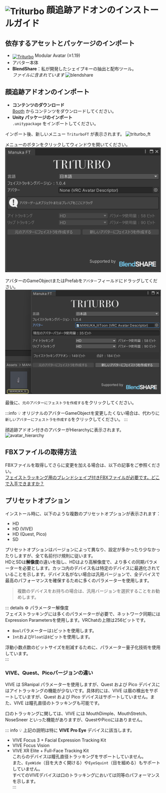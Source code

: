 # <img src="/triturbo_logo.png" alt="Triturbo" style="width: 32px; height: 32px; vertical-align: -4px; display: inline;"/> 顔追跡アドオンのインストールガイド
## 依存するアセットとパッケージのインポート
- [<img src="/modular_avatar_icon.png" alt="Triturbo" style="width: 24px; height: 24px; vertical-align: -4px; display: inline;"/>](https://modular-avatar.nadena.dev/) Modular Avatar (≥1.19)
- アバター本体
- **BlendShare**：私が開発したシェイプキーの抽出と配布ツール。\
*ファイルに含まれています*
![blendshare](/blendshare_unitypackage.png)

## 顔追跡アドオンのインポート
- **コンテンツのダウンロード**\
[Booth](https://triturbo.booth.pm/) からコンテンツをダウンロードしてください。
- **Unity パッケージのインポート**\
`.unitypackage` をインポートしてください。

インポート後、新しいメニュー `TriturboFT` が表示されます。
![triturbo_ft](/triturbo_ft.png)

メニューのボタンをクリックしてウィンドウを開いてください。
![ft_window](./assets/ft_window.png)

アバターのGameObjectまたはPrefabを`アバター`フィールドにドラッグしてください。
![ft_window](./assets/ft_window_avatar.png)

最後に、`元のアバターにフェストラを作成する`をクリックしてください。

:::info
💡 オリジナルのアバターGameObjectを変更したくない場合は、代わりに`新しいアバターにフェストラを作成する`をクリックしてください。
:::

顔追跡アドオン付きのアバターがHierarchyに表示されます。
![avatar_hierarchy](/avatar_hierarchy.png)

## FBXファイルの取得方法  
FBXファイルを取得してさらに変更を加える場合は、以下の記事をご参照ください。\
[フェイストラッキング用のブレンドシェイプ付きFBXファイルが必要です。どこで入手できますか？](blendshare)

## プリセットオプション  
インストール時に、以下のような複数のプリセットオプションが表示されます：
- HD
- HD (VIVE)
- HD (Quest, Pico)
- SD

プリセットオプションはバージョンによって異なり、設定が多かったり少なかったりしますが、全て名前付け規則に従います。  
HDとSDは**解像度**の違いを指し、HDはより高解像度で、より多くの同期パラメーターを必要とします。カッコ内のデバイス名は特定のデバイスに最適化されていることを示します。デバイス名がない場合は汎用バージョンで、全デバイスで最高のパフォーマンスを確保するために多くのパラメーターを使用します。  
> 複数のデバイスをお持ちの場合は、汎用バージョンを選択することをお勧めします。

::: details ⚙ パラメーター解像度  
フェイストラッキングには多くのパラメーターが必要で、ネットワーク同期にはExpression Parametersを使用します。VRChatの上限は256ビットです。  
- `Bool`パラメーターは`1`ビットを使用します。  
- `Int`および`Float`は`8`ビットを使用します。

浮動小数点数のビットサイズを削減するために、パラメーター量子化技術を使用しています。  
:::

### VIVE、Quest、Picoバージョンの違い  
VIVE は SRanipal パラメーターを使用しますが、Quest および Pico デバイスにはアイトラッキングの機能が少ないです。具体的には、VIVE は眉の検出をサポートしていますが、Quest および Pico デバイスはサポートしていません。また、VIVE は瞳孔直径のトラッキングも可能です。

口のトラッキングに関しては、VIVE には MouthDimple、MouthStretch、NoseSneer といった機能がありますが、QuestやPicoにはありません。

::: info 💡 上記の説明は特に **VIVE Pro Eye** デバイスに該当します。  
- VIVE Focus 3 + Facial Expression Tracking Kit  
- VIVE Focus Vision  
- VIVE XR Elite + Full-Face Tracking Kit  
これらのデバイスは瞳孔直径トラッキングをサポートしていません。  
また、`EyeWide`（目を大きく開ける）や`EyeSquint`（目を細める）もサポートしていません。  
すべてのVIVEデバイスは口のトラッキングにおいては同等のパフォーマンスを示します。  
:::